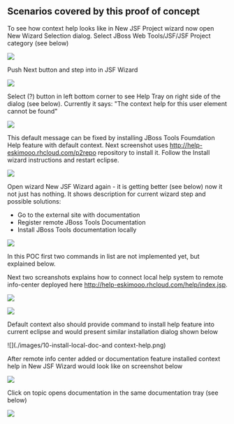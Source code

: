 ## Scenarios covered by this proof of concept

To see how context help looks like in New JSF Project wizard now open New Wizard Selection dialog.
Select JBoss Web Tools/JSF/JSF Project category (see below)

![](./images/1-new-jsf-now-1.png)

Push Next button and step into in JSF Wizard 

![](./images/2-new-jsf-now-2.png)

Select (?) button in left bottom corner to see Help Tray on right side of the dialog (see below). Currently it says: "The context help for this user element cannot be found"

![](./images/3-new-jsf-now-3.png)

This default message can be fixed by installing JBoss Tools Foumdation Help feature with default context. Next screenshot uses http://help-eskimooo.rhcloud.com/p2repo repository to install it. Follow the Install wizard instructions and restart eclipse.

![](./images/4-install-default-context.png)

Open wizard New JSF Wizard again - it is getting better (see below) now it not just has nothing. It shows description for current wizard step and possible solutions:

- Go to the external site with documentation
- Register remote JBoss Tools Documentation
- Install JBoss Tools documentation locally

![](./images/5-new-jsf-default-context.png)

In this POC first two commands in list are not implemented yet, but explained below.

Next two screanshots explains how to connect local help system to remote info-center deployed here http://help-eskimooo.rhcloud.com/help/index.jsp.

![](./images/6-register-remote-help-1.png)

![](./images/7-register-remote-help-2.png)

Default context also should provide command to install help feature into current eclipse and would present similar installation dialog shown below

![](./images/10-install-local-doc-and context-help.png)

After remote info center added or documentation feature installed context help in New JSF Wizard would look like on screenshot below

![](./images/8-new-jsf-with-remote-context-help.png)

Click on topic opens documentation in the same documentation tray (see below)

![](./images/9-new-jsf-opened-topic.png)

